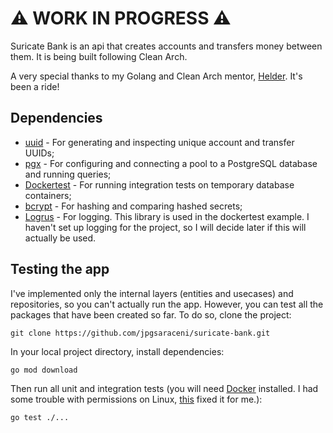 # ⚠️ WORK IN PROGRESS ⚠️ 

Suricate Bank is an api that creates accounts and transfers money between them. It is being built following Clean Arch.

A very special thanks to my Golang and Clean Arch mentor, [Helder](https://github.com/helder-jaspion). It's been a ride!

## Dependencies

* [uuid](https://github.com/google/uuid) - For generating and inspecting unique account and transfer UUIDs;
* [pgx](https://github.com/jackc/pgx) - For configuring and connecting a pool to a PostgreSQL database and running queries;
* [Dockertest](https://github.com/ory/dockertest) - For running integration tests on temporary database containers;
* [bcrypt](https://golang.org/x/crypto/bcrypt) - For hashing and comparing hashed secrets;
* [Logrus](https://github.com/sirupsen/logrus) - For logging. This library is used in the dockertest example. I haven't set up logging for the project, so I will decide later if this will actually be used.

## Testing the app

I've implemented only the internal layers (entities and usecases) and repositories, so you can't actually run the app. However, you can test all the packages that have been created so far. To do so, clone the project:

```shell
git clone https://github.com/jpgsaraceni/suricate-bank.git
```

In your local project directory, install dependencies:

```shell
go mod download
```

Then run all unit and integration tests (you will need [Docker](https://www.docker.com/) installed. I had some trouble with permissions on Linux, [this](https://stackoverflow.com/questions/48568172/docker-sock-permission-denied) fixed it for me.):

```shell
go test ./...
```
